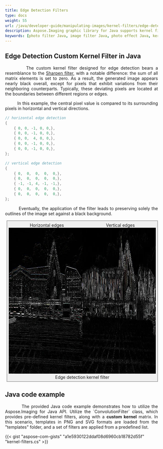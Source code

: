 ```yaml
---
title: Edge Detection Filters
type: docs
weight: 55
url: /java/developer-guide/manipulating-images/kernel-filters/edge-detection-filter/
description: Aspose.Imaging graphic library for Java supports kernel filters such as Edge Detection, as well as custom kernels.
keywords: [photo filter Java, image filter Java, photo effect Java, kernel filter, edge detection filter, kernel matrix, convolution operation, custom kernel filter]
---
```


## Edge Detection Custom Kernel Filter in Java

<p align='justify'>
&nbsp;&nbsp;&nbsp;&nbsp;&nbsp;&nbsp;&nbsp;&nbsp;
The custom kernel filter designed for edge detection bears a resemblance to the <a href="../sharpen-filter/">Sharpen filter</a>, with a notable difference: the sum of all matrix elements is set to zero. As a result, the generated image appears nearly black overall, except for pixels that exhibit variations from their neighboring counterparts. Typically, these deviating pixels are located at the boundaries between different regions or edges.
</p>

<p align='justify'>
&nbsp;&nbsp;&nbsp;&nbsp;&nbsp;&nbsp;&nbsp;&nbsp;
In this example, the central pixel value is compared to its surrounding pixels in horizontal and vertical directions.
</p>

```java
// horizontal edge detection
{
    { 0, 0, -1, 0, 0,},
    { 0, 0, -1, 0, 0,},
    { 0, 0,  4, 0, 0,},
    { 0, 0, -1, 0, 0,},
    { 0, 0, -1, 0, 0,},
};
```

```java
// vertical edge detection
{
    { 0,  0,  0,  0,  0,},
    { 0,  0,  0,  0,  0,},
    { -1, -1, 4, -1, -1,},
    { 0,  0,  0,  0,  0,},
    { 0,  0,  0,  0,  0,},
};
```

<p align='justify'>
&nbsp;&nbsp;&nbsp;&nbsp;&nbsp;&nbsp;&nbsp;&nbsp;
Eventually, the application of the filter leads to preserving solely the outlines of the image set against a black background.
</p>

<style>
   .frame {
    border: 2px solid darkgray;
    padding: 5px;
    margin: 10px 0 5px 5px;
    background: #f0f0f0;
    align-items: center;
   }
   .marginauto {
    margin: 10px auto 20px;
    display: block;
   }
   .frame figcaption {
    margin: 0 auto;
    display: flex;
    flex-direction: row;
    justify-content: center;
   }
   .container {
    display: flex;
    flex-direction: row;
    align-items: center;
    justify-content: space-around;
   }
</style>

<figure class="frame">
<div class="container">
    <div>
        <figcaption>Horizontal edges</figcaption>
    </div>
    <div>
        <figcaption>Vertical edges</figcaption>
    </div>
</div>
<div class="container">
    <div>
        <img src="./horizontal-edge-kernel-filter.webp" alt="Horizontal edges 5x5 kernel filter detection in Java" width="640" height="480"/>
    </div>
    <div>
        <img src="./vertical-edge-kernel-filter.webp" alt="Vertical edges 5x5 kernel filter detection in Java" width="640" height="480"/>
    </div>
</div>
<figcaption>Edge detection kernel filter</figcaption>
</figure>

## Java code example

<p align='justify'>
&nbsp;&nbsp;&nbsp;&nbsp;&nbsp;&nbsp;&nbsp;&nbsp;
The provided Java code example demonstrates how to utilize the Aspose.Imaging for Java API. Utilize the `ConvolutionFilter` class, which provides pre-defined kernel filters, along with a <strong>custom kernel</strong> matrix. In this scenario, templates in PNG and SVG formats are loaded from the "templates" folder, and a set of filters are applied from a predefined list.
</p>

{{< gist "aspose-com-gists" "a1e5930122ddaf08d6960cb18782d55f" "kernel-filters.cs" >}}
